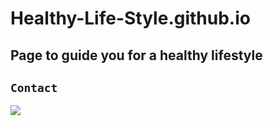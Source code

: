 # Healthy-Life-Style.github.io
## Page to guide you for a healthy lifestyle

## <code>Contact</code> 
   <a href = 'mailto:sonika2.as@gmail.com'><img src="https://img.icons8.com/fluent/48/000000/gmail.png"/>
